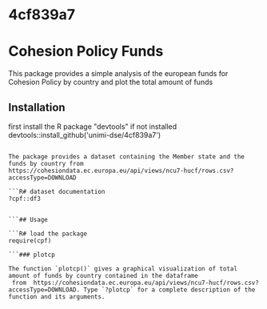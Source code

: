 # 4cf839a7

# Cohesion Policy Funds

This package provides a simple analysis of the european funds for Cohesion Policy by country and plot the total amount of funds

## Installation
first install the R package "devtools" if not installed
devtools::install_github('unimi-dse/4cf839a7')

```## Dataset

The package provides a dataset containing the Member state and the funds by country from https://cohesiondata.ec.europa.eu/api/views/ncu7-hucf/rows.csv?accessType=DOWNLOAD 

```R# dataset documentation
?cpf::df3


```## Usage

```R# load the package
require(cpf)

```### plotcp

The function `plotcp()` gives a graphical visualization of total amount of funds by country contained in the dataframe 
 from  https://cohesiondata.ec.europa.eu/api/views/ncu7-hucf/rows.csv?accessType=DOWNLOAD. Type `?plotcp` for a complete description of the function and its arguments.

